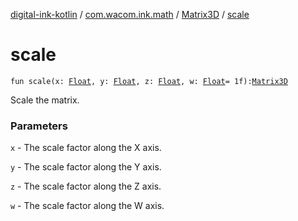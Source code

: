 [digital-ink-kotlin](../../index.md) / [com.wacom.ink.math](../index.md) / [Matrix3D](index.md) / [scale](./scale.md)

# scale

`fun scale(x: `[`Float`](https://kotlinlang.org/api/latest/jvm/stdlib/kotlin/-float/index.html)`, y: `[`Float`](https://kotlinlang.org/api/latest/jvm/stdlib/kotlin/-float/index.html)`, z: `[`Float`](https://kotlinlang.org/api/latest/jvm/stdlib/kotlin/-float/index.html)`, w: `[`Float`](https://kotlinlang.org/api/latest/jvm/stdlib/kotlin/-float/index.html)` = 1f): `[`Matrix3D`](index.md)

Scale the matrix.

### Parameters

`x` - The scale factor along the X axis.

`y` - The scale factor along the Y axis.

`z` - The scale factor along the Z axis.

`w` - The scale factor along the W axis.